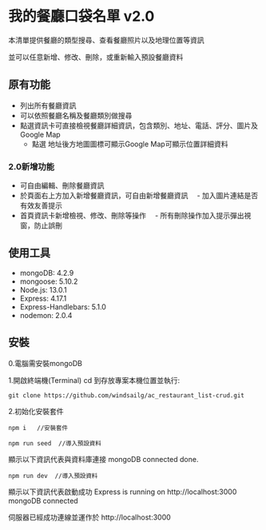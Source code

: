 # 我的餐廳口袋名單 v2.0

本清單提供餐廳的類型搜尋、查看餐廳照片以及地理位置等資訊

並可以任意新增、修改、刪除，或重新輸入預設餐廳資料


## 原有功能

- 列出所有餐廳資訊
- 可以依照餐廳名稱及餐廳類別做搜尋
- 點選資訊卡可直接檢視餐廳詳細資訊，包含類別、地址、電話、評分、圖片及 Google Map
    - 點選 地址後方地圖圖標可顯示Google Map可顯示位置詳細資料

### 2.0新增功能

- 可自由編輯、刪除餐廳資訊
- 於頁面右上方加入新增餐廳資訊，可自由新增餐廳資訊
　- 加入圖片連結是否有效友善提示
- 首頁資訊卡新增檢視、修改、刪除等操作
　- 所有刪除操作加入提示彈出視窗，防止誤刪


## 使用工具

- mongoDB: 4.2.9
- mongoose: 5.10.2
- Node.js: 13.0.1
- Express: 4.17.1
- Express-Handlebars: 5.1.0
- nodemon: 2.0.4


## 安裝

0.電腦需安裝mongoDB

1.開啟終端機(Terminal) cd 到存放專案本機位置並執行:

```
git clone https://github.com/windsailg/ac_restaurant_list-crud.git
```


2.初始化安裝套件

```
npm i   //安裝套件
```

```
npm run seed  //導入預設資料
```

顯示以下資訊代表與資料庫連接
mongoDB connected
done.


```
npm run dev  //導入預設資料
```

顯示以下資訊代表啟動成功
Express is running on http://localhost:3000
mongoDB connected

伺服器已經成功連線並運作於 http://localhost:3000




